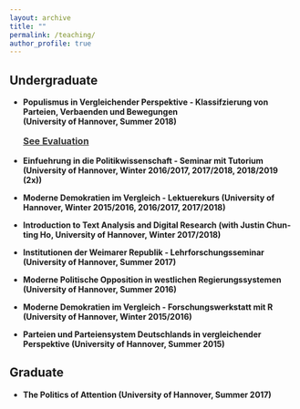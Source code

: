 ```yaml
---
layout: archive
title: ""
permalink: /teaching/
author_profile: true
---
```


Undergraduate
-- 
- <p><b>Populismus in Vergleichender Perspektive - Klassifzierung von Parteien, Verbaenden und Bewegungen</br> (University of Hannover, Summer 2018) <p style="line-height: 1.5;" align="left"><span style="font-size: big;"><a style="line-height: 1.5;" href="http://phimeyer.github.io/files/SS18-Klassifizierung_von_Parteien__Verbände_und_Bewegungen.pdf"><span style="color: #333333;"><span style="font-size: medium;">See Evaluation</span></span></a></p>
  
* **Einfuehrung in die Politikwissenschaft - Seminar mit Tutorium** (University of Hannover, Winter 2016/2017, 2017/2018, 2018/2019 (2x))

* **Moderne Demokratien im Vergleich - Lektuerekurs** (University of Hannover, Winter 2015/2016, 2016/2017, 2017/2018)

* **Introduction to Text Analysis and Digital Research** (with Justin Chun-ting Ho, University of Hannover, Winter 2017/2018)

* **Institutionen der Weimarer Republik - Lehrforschungsseminar** (University of Hannover, Summer 2017)

* **Moderne Politische Opposition in westlichen Regierungssystemen** (University of Hannover, Summer 2016)

* **Moderne Demokratien im Vergleich - Forschungswerkstatt mit R** (University of Hannover, Winter 2015/2016)

* **Parteien und Parteiensystem Deutschlands in vergleichender Perspektive** (University of Hannover, Summer 2015)

Graduate
-- 
* **The Politics of Attention** (University of Hannover, Summer 2017)
